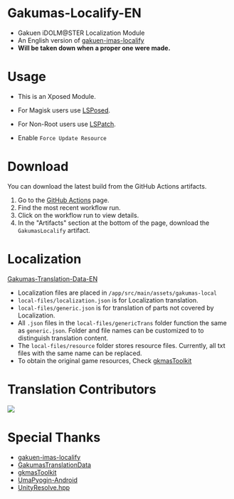 # Gakumas-Localify-EN

- Gakuen iDOLM@STER Localization Module
- An English version of [gakuen-imas-localify](https://github.com/chinosk6/gakuen-imas-localify)
- **Will be taken down when a proper one were made.**

# Usage

- This is an Xposed Module.
- For Magisk users use [LSPosed](https://github.com/LSPosed/LSPosed).
- For Non-Root users use [LSPatch](https://github.com/LSPosed/LSPatch).

- Enable `Force Update Resource`

# Download
You can download the latest build from the GitHub Actions artifacts.

1. Go to the [GitHub Actions](https://github.com/NatsumeLS/Gakumas-Localify-EN/actions) page.
2. Find the most recent workflow run.
3. Click on the workflow run to view details.
4. In the "Artifacts" section at the bottom of the page, download the `GakumasLocalify` artifact.

# Localization
[Gakumas-Translation-Data-EN](https://github.com/NatsumeLS/Gakumas-Translation-Data-EN)

- Localization files are placed in `/app/src/main/assets/gakumas-local`
- `local-files/localization.json` is for Localization translation.
- `local-files/generic.json` is for translation of parts not covered by Localization.
- All `.json` files in the `local-files/genericTrans` folder function the same as `generic.json`. Folder and file names can be customized to to distinguish translation content.
- The `local-files/resource` folder stores resource files. Currently, all txt files with the same name can be replaced.
- To obtain the original game resources, Check [gkmasToolkit](https://github.com/kishidanatsumi/gkmasToolkit)

# Translation Contributors

<a href="https://github.com/NatsumeLS/Gakumas-Translation-Data-EN">
  <img src="https://contrib.rocks/image?repo=NatsumeLS/Gakumas-Translation-Data-EN" />
</a>

# Special Thanks

- [gakuen-imas-localify](https://github.com/chinosk6/gakuen-imas-localify)
- [GakumasTranslationData](https://github.com/chinosk6/GakumasTranslationData)
- [gkmasToolkit](https://github.com/kishidanatsumi/gkmasToolkit)
- [UmaPyogin-Android](https://github.com/akemimadoka/UmaPyogin-Android)
- [UnityResolve.hpp](https://github.com/issuimo/UnityResolve.hpp)
